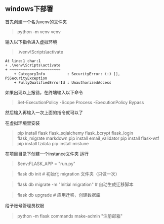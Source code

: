 <h2>windows下部署</h2>

首先创建一个名为venv的文件夹
> python -m venv venv

输入以下指令进入虚拟环境
> .\venv\Scripts\activate


```
At line:1 char:1
+ .\venv\Scripts\activate
+ ~~~~~~~~~~~~~~~~~~~~~~~
    + CategoryInfo          : SecurityError: (:) [], PSSecurityException
    + FullyQualifiedErrorId : UnauthorizedAccess
```
如果出现以上报错，在终端输入以下命令
> Set-ExecutionPolicy -Scope Process -ExecutionPolicy Bypass  

然后输入再输入一次上面的指令就可以了

在虚拟环境里安装
> pip install flask flask_sqlalchemy flask_bcrypt flask_login flask_migrate markdown
> pip install email_validator
> pip install flask-wtf
> pip install tzdata
> pip install mistune


在项目目录下创建一个instance文件夹
运行
> $env:FLASK_APP = "run.py"

> flask db init       # 初始化 migration 文件夹（只做一次）

> flask db migrate -m "Initial migration"  # 自动生成迁移脚本

> flask db upgrade    # 应用迁移，创建数据库

给予账号管理员权限
> python -m flask commands make-admin "注册邮箱"
